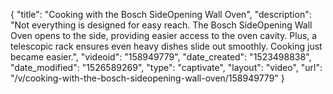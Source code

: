 {
    "title": "Cooking with the Bosch SideOpening Wall Oven",
    "description": "Not everything is designed for easy reach. The Bosch SideOpening Wall Oven opens to the side, providing easier access to the oven cavity. Plus, a telescopic rack ensures even heavy dishes slide out smoothly. Cooking just became easier.",
    "videoid": "158949779",
    "date_created": "1523498838",
    "date_modified": "1526589269",
    "type": "captivate",
    "layout": "video",
    "url": "\/v\/cooking-with-the-bosch-sideopening-wall-oven\/158949779"
}